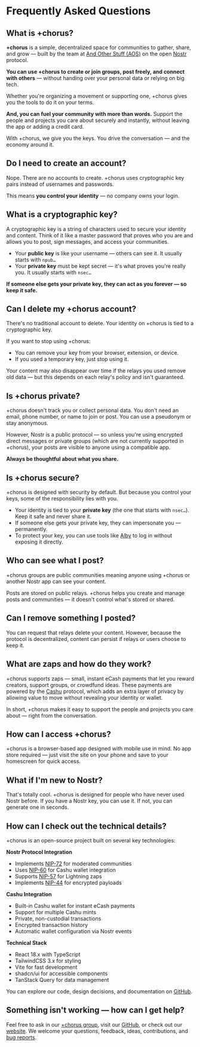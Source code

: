 # Frequently Asked Questions

## What is +chorus?

**+chorus** is a simple, decentralized space for communities to gather, share, and grow — built by the team at [And Other Stuff (AOS)](https://andotherstuff.org/) on the open [Nostr](https://github.com/nostr-protocol/nostr) protocol.

**You can use +chorus to create or join groups, post freely, and connect with others** — without handing over your personal data or relying on big tech.

Whether you're organizing a movement or supporting one, +chorus gives you the tools to do it on your terms.

**And, you can fuel your community with more than words.** Support the people and projects you care about securely and instantly, without leaving the app or adding a credit card.

With +chorus, we give you the keys. You drive the conversation — and the economy around it.

## Do I need to create an account?

Nope. There are no accounts to create. +chorus uses cryptographic key pairs instead of usernames and passwords.

This means **you control your identity** — no company owns your login.

## What is a cryptographic key?

A cryptographic key is a string of characters used to secure your identity and content. Think of it like a master password that proves who you are and allows you to post, sign messages, and access your communities.

- Your **public key** is like your username — others can see it. It usually starts with `npub…`
- Your **private key** must be kept secret — it's what proves you're really you. It usually starts with `nsec…`

**If someone else gets your private key, they can act as you forever — so keep it safe.**

## Can I delete my +chorus account?

There's no traditional account to delete. Your identity on +chorus is tied to a cryptographic key.

If you want to stop using +chorus:

- You can remove your key from your browser, extension, or device.
- If you used a temporary key, just stop using it.

Your content may also disappear over time if the relays you used remove old data — but this depends on each relay's policy and isn't guaranteed.

## Is +chorus private?

+chorus doesn't track you or collect personal data. You don't need an email, phone number, or name to join or post. You can use a pseudonym or stay anonymous.

However, Nostr is a public protocol — so unless you're using encrypted direct messages or private groups (which are not currently supported in +chorus), your posts are visible to anyone using a compatible app.

**Always be thoughtful about what you share.**

## Is +chorus secure?

+chorus is designed with security by default. But because you control your keys, some of the responsibility lies with you.

- Your identity is tied to your **private key** (the one that starts with `nsec…`). Keep it safe and never share it.
- If someone else gets your private key, they can impersonate you — permanently.
- To protect your key, you can use tools like [Alby](https://getalby.com/) to log in without exposing it directly.

## Who can see what I post?

+chorus groups are public communities meaning anyone using +chorus or another Nostr app can see your content.

Posts are stored on public relays. +chorus helps you create and manage posts and communities — it doesn't control what's stored or shared.

## Can I remove something I posted?

You can request that relays delete your content. However, because the protocol is decentralized, content can persist if relays or users choose to keep it.

## What are zaps and how do they work?

+chorus supports zaps — small, instant eCash payments that let you reward creators, support groups, or crowdfund ideas. These payments are powered by the [Cashu](https://cashu.space/) protocol, which adds an extra layer of privacy by allowing value to move without revealing your identity or wallet.

In short, +chorus makes it easy to support the people and projects you care about — right from the conversation.

## How can I access +chorus?

+chorus is a browser-based app designed with mobile use in mind. No app store required — just visit the site on your phone and save to your homescreen for quick access.

## What if I'm new to Nostr?

That's totally cool. +chorus is designed for people who have never used Nostr before. If you have a Nostr key, you can use it. If not, you can generate one in seconds.

## How can I check out the technical details?

+chorus is an open-source project built on several key technologies:

**Nostr Protocol Integration**
- Implements [NIP-72](https://github.com/nostr-protocol/nips/blob/master/72.md) for moderated communities
- Uses [NIP-60](https://github.com/nostr-protocol/nips/blob/master/60.md) for Cashu wallet integration
- Supports [NIP-57](https://github.com/nostr-protocol/nips/blob/master/57.md) for Lightning zaps
- Implements [NIP-44](https://github.com/nostr-protocol/nips/blob/master/44.md) for encrypted payloads

**Cashu Integration**
- Built-in Cashu wallet for instant eCash payments
- Support for multiple Cashu mints
- Private, non-custodial transactions
- Encrypted transaction history
- Automatic wallet configuration via Nostr events

**Technical Stack**
- React 18.x with TypeScript
- TailwindCSS 3.x for styling
- Vite for fast development
- shadcn/ui for accessible components
- TanStack Query for data management

You can explore our code, design decisions, and documentation on [GitHub](https://github.com/andotherstuff/chorus).

## Something isn't working — how can I get help?

Feel free to ask in our [+chorus group](https://chorus.community/group/34550%3A932614571afcbad4d17a191ee281e39eebbb41b93fac8fd87829622aeb112f4d%3Aand-other-stuff), visit our [GitHub](https://github.com/andotherstuff), or check out our [website](https://andotherstuff.org). We welcome your questions, feedback, ideas, contributions, and [bug reports](https://github.com/andotherstuff/chorus/issues/new).
